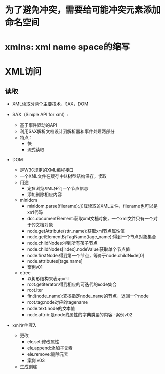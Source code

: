 # 为了避免冲突，需要给可能冲突元素添加命名空间
# xmlns: xml name space的缩写
# XML访问
## 读取
- XML读取分两个主要技术，SAX，DOM
- SAX（Simple API for xml）:
    - 基于事件驱动的API
    - 利用SAX解析文档设计到解析器和事件处理两部分
    - 特点：
        - 快
        - 流式读取
- DOM
    - 是W3C规定的XML编程接口
    - 一个XML文件在缓存中以树型结构保存，读取
    - 用途
        - 定位浏览XML任何一个节点信息
        - 添加删除相应内容
    - minidom
        - minidom.parse(filename):加载读取的XML文件，filename也可以是xml代码
        - doc.documentElement:获取xml文档对象，一个xml文件只有一个对于的文档对象
        - node.getAttribute(attr_name):获取xml节点属性值
        - node.getElementByTagName(tage_name):得到一个节点对象集合
        - node.childNodes:得到所有孩子节点
        - node.childNodes[index].nodeValue:获取单个节点值
        - node.firstNode:得到第一个节点，等价于node.childNode[0]
        - node.attributes[tage.name]
        - 案例v01
    - etree
        - 以树形结构来表示xml
        - root.getiterator:得到相应的可迭代的node集合
        - root.iter
        - find(node_name):查找指定node_name的节点，返回一个node
        - root.tag:node对应的tagename
        - node.text:node的文本值
        - node.attrib:是node的属性的字典类型的内容
        -案例v02


- xml文件写入
    - 更改
        - ele.set:修改属性
        - ele.append:添加子元素
        - ele.remove:删除元素
        - 案例 v03
    - 生成创建
    
        
        
        
        
    